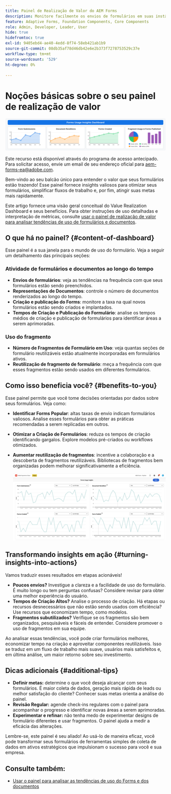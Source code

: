 ```yaml
---
title: Painel de Realização de Valor do AEM Forms
description: Monitore facilmente os envios de formulários em suas instâncias do AEM Forms com um painel de rastreamento intuitivo.
feature: Adaptive Forms, Foundation Components, Core Components
role: Admin, Developer, Leader, User
hide: true
hidefromtoc: true
exl-id: 9405ebd4-ae40-4edd-8f74-58eb421ab1b9
source-git-commit: 08db35af78d46db42e6e2b373f7278753529c37e
workflow-type: tm+mt
source-wordcount: '529'
ht-degree: 0%

---
```


# Noções básicas sobre o seu painel de realização de valor

![Painel de realização do Fvalue](/help/edge/docs/forms/universal-editor/assets/forms-insights-banner.svg)


<span class="preview"> Este recurso está disponível através do programa de acesso antecipado. Para solicitar acesso, envie um email de seu endereço oficial para aem-forms-ea@adobe.com. <span>


Bem-vindo ao seu balcão único para entender o valor que seus formulários estão trazendo! Esse painel fornece insights valiosos para otimizar seus formulários, simplificar fluxos de trabalho e, por fim, atingir suas metas mais rapidamente.

Este artigo fornece uma visão geral conceitual do Value Realization Dashboard e seus benefícios. Para obter instruções de uso detalhadas e interpretação de métricas, consulte [usar o painel de realização de valor para analisar tendências de uso de formulários e documentos](/help/forms/using-the-value-realization-dashboard.md).


## O que há no painel? {#content-of-dashboard}

Esse painel é a sua janela para o mundo de uso do formulário. Veja a seguir um detalhamento das principais seções:


### Atividade de formulários e documentos ao longo do tempo

* **Envios de formulários**: veja as tendências na frequência com que seus formulários estão sendo preenchidos.
* **Representações de Documentos**: controle o número de documentos renderizados ao longo do tempo.
* **Criação e publicação do Forms**: monitore a taxa na qual novos formulários estão sendo criados e implantados.
* **Tempos de Criação e Publicação do Formulário**: analise os tempos médios de criação e publicação de formulários para identificar áreas a serem aprimoradas.

### Uso do fragmento

* **Número de Fragmentos de Formulário em Uso**: veja quantas seções de formulário reutilizáveis estão atualmente incorporadas em formulários ativos.
* **Reutilização de fragmento de formulário**: meça a frequência com que esses fragmentos estão sendo usados em diferentes formulários.


## Como isso beneficia você? {#benefits-to-you}

Esse painel permite que você tome decisões orientadas por dados sobre seus formulários. Veja como:

* **Identificar Forms Popular**: altas taxas de envio indicam formulários valiosos. Analise esses formulários para obter as práticas recomendadas a serem replicadas em outros.
* **Otimizar a Criação de Formulários**: reduza os tempos de criação identificando gargalos. Explore modelos pré-criados ou workflows otimizados.
* **Aumentar reutilização de fragmentos**: incentive a colaboração e a descoberta de fragmentos reutilizáveis. Bibliotecas de fragmentos bem organizadas podem melhorar significativamente a eficiência.

  ![painel de realização de valor](/help/forms/assets/forms-usage-insights.png)


## Transformando insights em ação {#turning-insights-into-actions}

Vamos traduzir esses resultados em etapas acionáveis!

* **Poucos envios?** Investigue a clareza e a facilidade de uso do formulário. É muito longo ou tem perguntas confusas? Considere revisar para obter uma melhor experiência do usuário.
* **Tempos de Criação Altos?** Analise o processo de criação. Há etapas ou recursos desnecessários que não estão sendo usados com eficiência? Use recursos que economizam tempo, como modelos.
* **Fragmentos subutilizados?** Verifique se os fragmentos são bem organizados, pesquisáveis e fáceis de entender. Considere promover o uso de fragmentos em sua equipe.

Ao analisar essas tendências, você pode criar formulários melhores, economizar tempo na criação e aproveitar componentes reutilizáveis. Isso se traduz em um fluxo de trabalho mais suave, usuários mais satisfeitos e, em última análise, um maior retorno sobre seu investimento.

## Dicas adicionais {#additional-tips}

* **Definir metas:** determine o que você deseja alcançar com seus formulários. É maior coleta de dados, geração mais rápida de leads ou melhor satisfação do cliente? Conhecer suas metas orienta a análise do painel.
* **Revisão Regular:** agende check-ins regulares com o painel para acompanhar o progresso e identificar novas áreas a serem aprimoradas.
* **Experimentar e refinar:** não tenha medo de experimentar designs de formulário diferentes e usar fragmentos. O painel ajuda a medir a eficácia das alterações.

Lembre-se, este painel é seu aliado! Ao usá-lo de maneira eficaz, você pode transformar seus formulários de ferramentas simples de coleta de dados em ativos estratégicos que impulsionam o sucesso para você e sua empresa.

## Consulte também:

* [Usar o painel para analisar as tendências de uso do Forms e dos documentos](/help/forms/using-the-value-realization-dashboard.md)